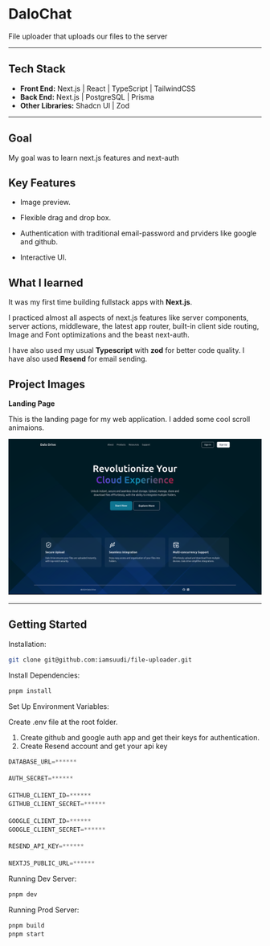 # DaloChat

File uploader that uploads our files to the server

---

## Tech Stack

-   **Front End:** Next.js | React | TypeScript | TailwindCSS
-   **Back End:** Next.js | PostgreSQL | Prisma
-   **Other Libraries:** Shadcn UI | Zod

---

## Goal

My goal was to learn next.js features and next-auth

## Key Features

-   Image preview.

-   Flexible drag and drop box.

-   Authentication with traditional email-password and prviders like google and github.

-   Interactive UI.

## What I learned

It was my first time building fullstack apps with **Next.js**.

I practiced almost all aspects of next.js features like server components, server actions, middleware, the latest app router, built-in client side routing, Image and Font optimizations and the beast next-auth.

I have also used my usual **Typescript** with **zod** for better code quality. I have also used **Resend** for email sending.

## Project Images

**Landing Page**

This is the landing page for my web application. I added some cool scroll animaions.

![Landing Page](./public/readme/landing.png "Landing Page")

---

## Getting Started

Installation:

```bash
git clone git@github.com:iamsuudi/file-uploader.git
```

Install Dependencies:

```bash
pnpm install
```

Set Up Environment Variables:

Create .env file at the root folder.
1. Create github and google auth app and get their keys for authentication.
2. Create Resend account and get your api key

```js
DATABASE_URL=******

AUTH_SECRET=******

GITHUB_CLIENT_ID=******
GITHUB_CLIENT_SECRET=******

GOOGLE_CLIENT_ID=******
GOOGLE_CLIENT_SECRET=******

RESEND_API_KEY=******

NEXTJS_PUBLIC_URL=******
```

Running Dev Server:

```bash
pnpm dev
```

Running Prod Server:

```bash
pnpm build
pnpm start
```
